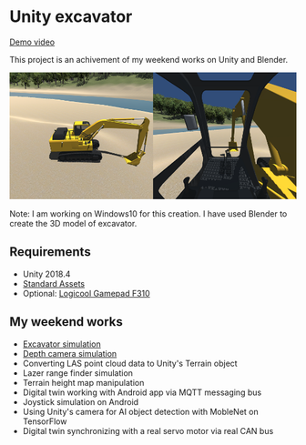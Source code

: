 # Unity excavator

[Demo video](https://www.youtube.com/watch?v=0X4c5gxU6-A)

This project is an achivement of my weekend works on Unity and Blender.

![scene](./doc/scene.png)

Note: I am working on Windows10 for this creation. I have used Blender to create the 3D model of excavator.

## Requirements

- Unity 2018.4
- [Standard Assets](https://assetstore.unity.com/packages/essentials/asset-packs/standard-assets-for-unity-2017-3-32351)
- Optional: [Logicool Gamepad F310](https://www.logitechg.com/en-us/products/gamepads/f310-gamepad.940-000110.html)

## My weekend works

- [Excavator simulation](./doc/Excavator.md)
- [Depth camera simulation](./doc/DepthCamera.md)
- Converting LAS point cloud data to Unity's Terrain object
- Lazer range finder simulation
- Terrain height map manipulation
- Digital twin working with Android app via MQTT messaging bus
- Joystick simulation on Android
- Using Unity's camera for AI object detection with MobleNet on TensorFlow
- Digital twin synchronizing with a real servo motor via real CAN bus
